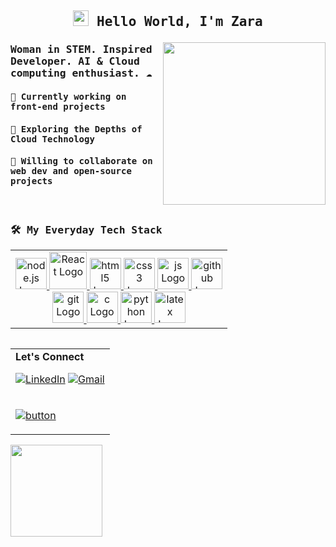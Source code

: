 
## <samp><p align="center"><img src="https://user-images.githubusercontent.com/42378118/110234147-e3259600-7f4e-11eb-95be-0c4047144dea.gif" width="25"/> Hello World, I'm Zara </p></samp>

<p align="right">
  <a target="_blank" href="https://github.com/user-attachments/assets/55707eaf-7ef6-4f01-b765-84efa02c54f3">
    <img align="right" src="https://github.com/user-attachments/assets/55707eaf-7ef6-4f01-b765-84efa02c54f3" width="260" />
  </a>
</p>

### <samp>Woman in STEM. Inspired Developer. AI & Cloud computing enthusiast. ☁️</p>

#### <samp>🎨 Currently working on front-end projects</samp>
#### <samp>🌱 Exploring the Depths of Cloud Technology</samp>
#### <samp>🔗 Willing to collaborate on web dev and open-source projects</samp>
<br />

### <samp>🛠️ My Everyday Tech Stack</samp>

<table>
  <tbody>
    <tr>
      <td valign="top" width="100%">
        <div align="center">
          <a href="https://github.com/harish-sethuraman/readme-components">
            <img src="https://readme-components.vercel.app/api?component=logo&logo=node.js&text=false&textfill=68a063&fill=000" alt="node.js Logo" width="50"/>
            <img src="https://readme-components.vercel.app/api?component=logo&logo=react&text=false&animation=spin&textfill=61dafb&fill=000" alt="React Logo" width="60"/>
            <img src="https://readme-components.vercel.app/api?component=logo&logo=html5&text=false&fill=f06529" alt="html5 Logo" width="50"/>
            <img src="https://readme-components.vercel.app/api?component=logo&logo=css3&text=false&fill=000&textfill=264de4" alt="css3 Logo" width="50"/>
            <img src="https://readme-components.vercel.app/api?component=logo&logo=javascript&text=false&fill=000&textfill=f0db4f" alt="js Logo" width="50"/>
            <img src="https://readme-components.vercel.app/api?component=logo&logo=github&text=false&fill=000&textfill=bcbcbc" alt="github Logo" width="50"/> <br />
            <img src="https://readme-components.vercel.app/api?component=logo&logo=git&text=false&fill=000&textfill=f34f29" alt="git Logo" width="50"/>
            <img src="https://readme-components.vercel.app/api?component=logo&logo=c++&text=false&fill=f06529&textfill=" alt="c Logo" width="50"/>
            <img src="https://readme-components.vercel.app/api?component=logo&logo=python&text=false&fill=000&textfill=ffde57" alt="python Logo" width="50"/>
            <img src="https://readme-components.vercel.app/api?component=logo&logo=latex&text=false&fill=f06529&textfill=" alt="latex Logo" width="50"/> <br />
          </a>
        </div>
      </td>
    </tr>
  </tbody>
</table>
<table align="right">
<tbody>
  <tr>
  <td>
    <b>Let's Connect</b>
    
[![LinkedIn](https://img.shields.io/badge/linkedin-%230077B5.svg?style=for-the-badge&logo=linkedin&logoColor=white)](https://www.linkedin.com/in/zarafarrukh)
[![Gmail](https://img.shields.io/badge/Gmail-D14836?style=for-the-badge&logo=gmail&logoColor=white)](mailto:zfausksa@gmail.com)
</tr>
  </td>
<tr>
  <td>
    
[![button](https://readme-components.vercel.app/api?component=button&text=Website&fill=d47d9d&textfill=white&size=small)](https://zarafarrukh.github.io/)

  </td>
  
  </tr>
</tbody>
</table>
<a href="https://git.io/streak-stats">
  <img height=147 align="left" src="https://streak-stats.demolab.com/?user=DenverCoder1&hide_border=true&theme=dracula&border_radius=25"/>
</a>
